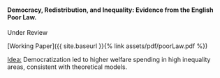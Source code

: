 ---
---

#### Democracy, Redistribution, and Inequality: Evidence from the English Poor Law.

Under Review

[Working Paper]({{ site.baseurl }}{% link assets/pdf/poorLaw.pdf %})

<ins> Idea:</ins> Democratization led to higher welfare spending in high inequality areas, consistent with theoretical models.  

